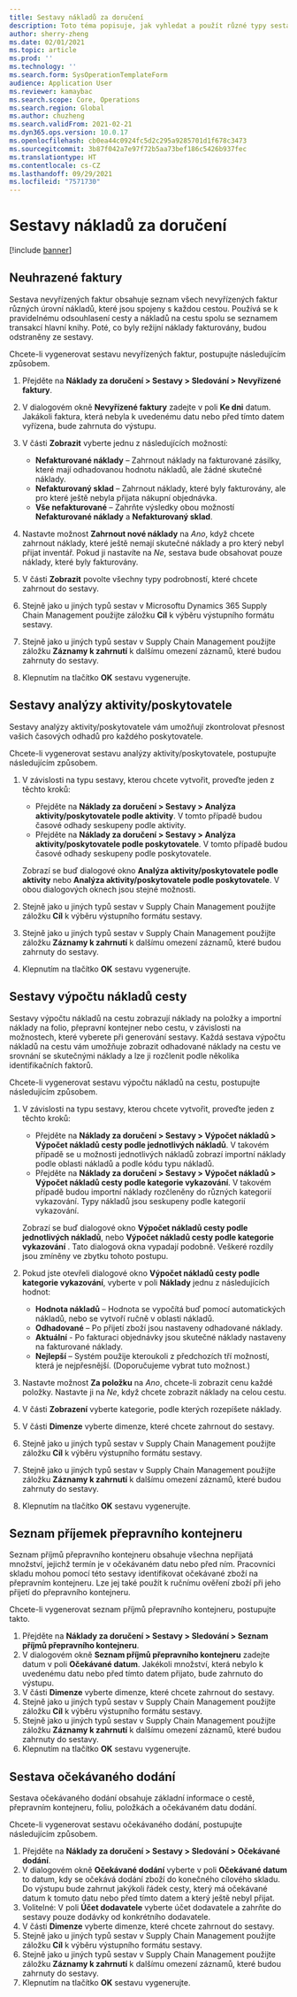 ```yaml
---
title: Sestavy nákladů za doručení
description: Toto téma popisuje, jak vyhledat a použít různé typy sestav, které jsou k dispozici pro modul Náklady za doručení.
author: sherry-zheng
ms.date: 02/01/2021
ms.topic: article
ms.prod: ''
ms.technology: ''
ms.search.form: SysOperationTemplateForm
audience: Application User
ms.reviewer: kamaybac
ms.search.scope: Core, Operations
ms.search.region: Global
ms.author: chuzheng
ms.search.validFrom: 2021-02-21
ms.dyn365.ops.version: 10.0.17
ms.openlocfilehash: cb0ea44c0924fc5d2c295a9285701d1f678c3473
ms.sourcegitcommit: 3b87f042a7e97f72b5aa73bef186c5426b937fec
ms.translationtype: HT
ms.contentlocale: cs-CZ
ms.lasthandoff: 09/29/2021
ms.locfileid: "7571730"
---
```

# <a name="landed-cost-reports"></a>Sestavy nákladů za doručení

[!include [banner](../../includes/banner.md)]

## <a name="outstanding-invoices"></a>Neuhrazené faktury

Sestava nevyřízených faktur obsahuje seznam všech nevyřízených faktur různých úrovní nákladů, které jsou spojeny s každou cestou. Používá se k pravidelnému odsouhlasení cesty a nákladů na cestu spolu se seznamem transakcí hlavní knihy. Poté, co byly režijní náklady fakturovány, budou odstraněny ze sestavy.

Chcete-li vygenerovat sestavu nevyřízených faktur, postupujte následujícím způsobem.

1. Přejděte na **Náklady za doručení \> Sestavy \> Sledování \> Nevyřízené faktury**.
1. V dialogovém okně **Nevyřízené faktury** zadejte v poli **Ke dni** datum. Jakákoli faktura, která nebyla k uvedenému datu nebo před tímto datem vyřízena, bude zahrnuta do výstupu.
1. V části **Zobrazit** vyberte jednu z následujících možností:

    - **Nefakturované náklady** – Zahrnout náklady na fakturované zásilky, které mají odhadovanou hodnotu nákladů, ale žádné skutečné náklady.
    - **Nefakturovaný sklad** – Zahrnout náklady, které byly fakturovány, ale pro které ještě nebyla přijata nákupní objednávka.
    - **Vše nefakturované** – Zahrňte výsledky obou možností **Nefakturované náklady** a **Nefakturovaný sklad**.

1. Nastavte možnost **Zahrnout nové náklady** na *Ano*, když chcete zahrnout náklady, které ještě nemají skutečné náklady a pro který nebyl přijat inventář. Pokud ji nastavíte na *Ne*, sestava bude obsahovat pouze náklady, které byly fakturovány.
1. V části **Zobrazit** povolte všechny typy podrobností, které chcete zahrnout do sestavy.
1. Stejně jako u jiných typů sestav v Microsoftu Dynamics 365 Supply Chain Management použijte záložku **Cíl** k výběru výstupního formátu sestavy.
1. Stejně jako u jiných typů sestav v Supply Chain Management použijte záložku **Záznamy k zahrnutí** k dalšímu omezení záznamů, které budou zahrnuty do sestavy.
1. Klepnutím na tlačítko **OK** sestavu vygenerujte.

## <a name="activityprovider-analysis-reports"></a>Sestavy analýzy aktivity/poskytovatele

Sestavy analýzy aktivity/poskytovatele vám umožňují zkontrolovat přesnost vašich časových odhadů pro každého poskytovatele.

Chcete-li vygenerovat sestavu analýzy aktivity/poskytovatele, postupujte následujícím způsobem.

1. V závislosti na typu sestavy, kterou chcete vytvořit, proveďte jeden z těchto kroků:

    - Přejděte na **Náklady za doručení \> Sestavy \> Analýza aktivity/poskytovatele podle aktivity**. V tomto případě budou časové odhady seskupeny podle aktivity.
    - Přejděte na **Náklady za doručení \> Sestavy \> Analýza aktivity/poskytovatele podle poskytovatele**. V tomto případě budou časové odhady seskupeny podle poskytovatele.

    Zobrazí se buď dialogové okno **Analýza aktivity/poskytovatele podle aktivity** nebo **Analýza aktivity/poskytovatele podle poskytovatele**. V obou dialogových oknech jsou stejné možnosti.

1. Stejně jako u jiných typů sestav v Supply Chain Management použijte záložku **Cíl** k výběru výstupního formátu sestavy.
1. Stejně jako u jiných typů sestav v Supply Chain Management použijte záložku **Záznamy k zahrnutí** k dalšímu omezení záznamů, které budou zahrnuty do sestavy.
1. Klepnutím na tlačítko **OK** sestavu vygenerujte.

## <a name="voyage-costing-reports"></a>Sestavy výpočtu nákladů cesty

Sestavy výpočtu nákladů na cestu zobrazují náklady na položky a importní náklady na folio, přepravní kontejner nebo cestu, v závislosti na možnostech, které vyberete při generování sestavy. Každá sestava výpočtu nákladů na cestu vám umožňuje zobrazit odhadované náklady na cestu ve srovnání se skutečnými náklady a lze ji rozčlenit podle několika identifikačních faktorů.

Chcete-li vygenerovat sestavu výpočtu nákladů na cestu, postupujte následujícím způsobem.

1. V závislosti na typu sestavy, kterou chcete vytvořit, proveďte jeden z těchto kroků:

    - Přejděte na **Náklady za doručení \> Sestavy \> Výpočet nákladů \> Výpočet nákladů cesty podle jednotlivých nákladů**. V takovém případě se u možnosti jednotlivých nákladů zobrazí importní náklady podle oblasti nákladů a podle kódu typu nákladů.
    - Přejděte na **Náklady za doručení \> Sestavy \> Výpočet nákladů \> Výpočet nákladů cesty podle kategorie vykazování**. V takovém případě budou importní náklady rozčleněny do různých kategorií vykazování. Typy nákladů jsou seskupeny podle kategorií vykazování.

    Zobrazí se buď dialogové okno **Výpočet nákladů cesty podle jednotlivých nákladů**, nebo **Výpočet nákladů cesty podle kategorie vykazování** . Tato dialogová okna vypadají podobně. Veškeré rozdíly jsou zmíněny ve zbytku tohoto postupu.

1. Pokud jste otevřeli dialogové okno **Výpočet nákladů cesty podle kategorie vykazování**, vyberte v poli **Náklady** jednu z následujících hodnot:

    - **Hodnota nákladů** – Hodnota se vypočítá buď pomocí automatických nákladů, nebo se vytvoří ručně v oblasti nákladů.
    - **Odhadované** – Po přijetí zboží jsou nastaveny odhadované náklady.
    - **Aktuální** - Po fakturaci objednávky jsou skutečné náklady nastaveny na fakturované náklady.
    - **Nejlepší** – Systém použije kteroukoli z předchozích tří možností, která je nejpřesnější. (Doporučujeme vybrat tuto možnost.)

1. Nastavte možnost **Za položku** na *Ano*, chcete-li zobrazit cenu každé položky. Nastavte ji na *Ne*, když chcete zobrazit náklady na celou cestu.
1. V části **Zobrazení** vyberte kategorie, podle kterých rozepíšete náklady.
1. V části **Dimenze** vyberte dimenze, které chcete zahrnout do sestavy.
1. Stejně jako u jiných typů sestav v Supply Chain Management použijte záložku **Cíl** k výběru výstupního formátu sestavy.
1. Stejně jako u jiných typů sestav v Supply Chain Management použijte záložku **Záznamy k zahrnutí** k dalšímu omezení záznamů, které budou zahrnuty do sestavy.
1. Klepnutím na tlačítko **OK** sestavu vygenerujte.

## <a name="shipping-container-receipts-list"></a>Seznam příjemek přepravního kontejneru

Seznam příjmů přepravního kontejneru obsahuje všechna nepřijatá množství, jejichž termín je v očekávaném datu nebo před ním. Pracovníci skladu mohou pomocí této sestavy identifikovat očekávané zboží na přepravním kontejneru. Lze jej také použít k ručnímu ověření zboží při jeho přijetí do přepravního kontejneru.

Chcete-li vygenerovat seznam příjmů přepravního kontejneru, postupujte takto.

1. Přejděte na **Náklady za doručení \> Sestavy \> Sledování \> Seznam příjmů přepravního kontejneru**.
1. V dialogovém okně **Seznam příjmů přepravního kontejneru** zadejte datum v poli **Očekávané datum**. Jakékoli množství, která nebylo k uvedenému datu nebo před tímto datem přijato, bude zahrnuto do výstupu.
1. V části **Dimenze** vyberte dimenze, které chcete zahrnout do sestavy.
1. Stejně jako u jiných typů sestav v Supply Chain Management použijte záložku **Cíl** k výběru výstupního formátu sestavy.
1. Stejně jako u jiných typů sestav v Supply Chain Management použijte záložku **Záznamy k zahrnutí** k dalšímu omezení záznamů, které budou zahrnuty do sestavy.
1. Klepnutím na tlačítko **OK** sestavu vygenerujte.

## <a name="expected-delivery-report"></a>Sestava očekávaného dodání

Sestava očekávaného dodání obsahuje základní informace o cestě, přepravním kontejneru, foliu, položkách a očekávaném datu dodání.

Chcete-li vygenerovat sestavu očekávaného dodání, postupujte následujícím způsobem.

1. Přejděte na **Náklady za doručení \> Sestavy \> Sledování \> Očekávané dodání**.
1. V dialogovém okně **Očekávané dodání** vyberte v poli **Očekávané datum** to datum, kdy se očekává dodání zboží do konečného cílového skladu. Do výstupu bude zahrnut jakýkoli řádek cesty, který má očekávané datum k tomuto datu nebo před tímto datem a který ještě nebyl přijat.
1. Volitelné: V poli **Účet dodavatele** vyberte účet dodavatele a zahrňte do sestavy pouze dodávky od konkrétního dodavatele.
1. V části **Dimenze** vyberte dimenze, které chcete zahrnout do sestavy.
1. Stejně jako u jiných typů sestav v Supply Chain Management použijte záložku **Cíl** k výběru výstupního formátu sestavy.
1. Stejně jako u jiných typů sestav v Supply Chain Management použijte záložku **Záznamy k zahrnutí** k dalšímu omezení záznamů, které budou zahrnuty do sestavy.
1. Klepnutím na tlačítko **OK** sestavu vygenerujte.
